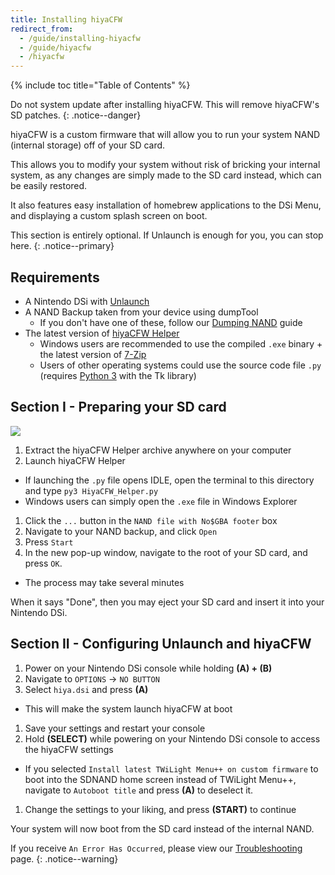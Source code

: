 ```yaml
---
title: Installing hiyaCFW
redirect_from:
  - /guide/installing-hiyacfw
  - /guide/hiyacfw
  - /hiyacfw
---
```


{% include toc title="Table of Contents" %}

Do not system update after installing hiyaCFW. This will remove hiyaCFW's SD patches.
{: .notice--danger}

hiyaCFW is a custom firmware that will allow you to run your system NAND (internal storage) off of your SD card.

This allows you to modify your system without risk of bricking your internal system, as any changes are simply made to the SD card instead, which can be easily restored.

It also features easy installation of homebrew applications to the DSi Menu, and displaying a custom splash screen on boot.

This section is entirely optional. If Unlaunch is enough for you, you can stop here.
{: .notice--primary}

## Requirements
- A Nintendo DSi with [Unlaunch](installing-unlaunch)
- A NAND Backup taken from your device using dumpTool
  - If you don't have one of these, follow our [Dumping NAND](dumping-nand) guide
- The latest version of [hiyaCFW Helper](https://github.com/mondul/HiyaCFW-Helper/releases)
  - Windows users are recommended to use the compiled `.exe` binary + the latest version of [7-Zip](https://www.7-zip.org/download.html)
  - Users of other operating systems could use the source code file `.py` (requires [Python 3](https://www.python.org/downloads/) with the Tk library)

## Section I - Preparing your SD card
![](https://camo.githubusercontent.com/538f1d70409d6b38170ef7d845b7818bd902fd87/68747470733a2f2f696d6167652e6962622e636f2f68687a4b524c2f53637265656e2d53686f742d323031382d31302d31382d61742d31362d33302d31382e706e67)

1. Extract the hiyaCFW Helper archive anywhere on your computer
1. Launch hiyaCFW Helper
 - If launching the `.py` file opens IDLE, open the terminal to this directory and type `py3 HiyaCFW_Helper.py`
 - Windows users can simply open the `.exe` file in Windows Explorer
1. Click the `...` button in the `NAND file with No$GBA footer` box
1. Navigate to your NAND backup, and click `Open`
1. Press `Start`
1. In the new pop-up window, navigate to the root of your SD card, and press `OK`.
  - The process may take several minutes

When it says "Done", then you may eject your SD card and insert it into your Nintendo DSi.

## Section II - Configuring Unlaunch and hiyaCFW

1. Power on your Nintendo DSi console while holding **(A) + (B)**
1. Navigate to `OPTIONS` -> `NO BUTTON`
1. Select `hiya.dsi` and press **(A)**
  - This will make the system launch hiyaCFW at boot
1. Save your settings and restart your console
1. Hold **(SELECT)** while powering on your Nintendo DSi console to access the hiyaCFW settings
  - If you selected `Install latest TWiLight Menu++ on custom firmware` to boot into the SDNAND home screen instead of TWiLight Menu++, navigate to `Autoboot title` and press **(A)** to deselect it.
1. Change the settings to your liking, and press **(START)** to continue

Your system will now boot from the SD card instead of the internal NAND.

If you receive `An Error Has Occurred`, please view our [Troubleshooting](troubleshooting) page.
{: .notice--warning}
